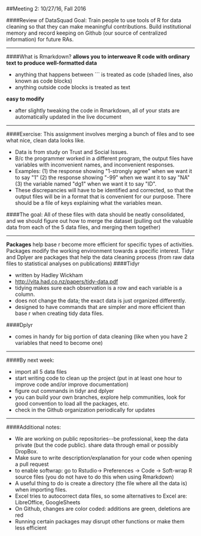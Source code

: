 ##Meeting 2: 10/27/16, Fall 2016

####Review of DataSquad Goal: 
Train people to use tools of R for data cleaning so that they can make meaningful contributions. Build institutional memory and record keeping on Github (our source of centralized information) for future RAs.

----
####What is Rmarkdown? 
**allows you to interweave R code with ordinary text to produce well-formatted data**
* anything that happens between ``` is treated as code (shaded lines, also known as code blocks)
* anything outside code blocks is treated as text

**easy to modify**
* after slightly tweaking the code in Rmarkdown, all of your stats are automatically updated in the live document

----
####Exercise: This assignment involves merging a bunch of files and to see what nice, clean data looks like. 
* Data is from study on Trust and Social Issues. 
* B/c the programmer worked in a different program, the output files have variables with inconvenient names, and inconvenient responses.  
* Examples: (1) the response showing "1-strongly agree" when we want it to say "1" (2) the response showing "-99" when we want it to say "NA" (3) the variable named "dg1" when we want it to say "ID". 
* These discrepancies will have to be identified and corrected, so that the output files will be in a format that is convenient for our purpose. There should be a file of keys explaining what the variables mean. 

####The goal: All of these files with data should be neatly consolidated, and we should figure out how to merge the dataset (pulling out the valuable data from each of the 5 data files, and merging them together)

----
**Packages** help base r become more efficient for specific types of activities. Packages modify the working environment towards a specific interest. Tidyr and Dplyer are packages that help the data cleaning process (from raw data files to statistical analyses on publications)
####Tidyr
* written by Hadley Wickham
* http://vita.had.co.nz/papers/tidy-data.pdf
* tidying makes sure each observation is a row and each variable is a column. 
* does not change the data; the exact data is just organized differently. 
* designed to have commands that are simpler and more efficient than base r when creating tidy data files. 

####Dplyr
* comes in handy for big portion of data cleaning (like when you have 2 variables that need to become one)

----
####By next week: 
* import all 5 data files
* start writing code to clean up the project (put in at least one hour to improve code and/or improve documentation)
* figure out commands in tidyr and dplyer
* you can build your own branches, explore help communities, look for good convention to load all the packages, etc. 
* check in the Github organization periodically for updates

----
####Additional notes: 
* We are working on public repositories--be professional, keep the data private (but the code public). share data through email or possibly DropBox.  
* Make sure to write description/explanation for your code when opening a pull request
* to enable softwrap: go to Rstudio-> Preferences -> Code -> Soft-wrap R source files (you do not have to do this when using Rmarkdown)
* A useful thing to do is create a directory (the file where all the data is) when importing files. 
* Excel tries to autocorrect data files, so some alternatives to Excel are: LibreOffice, GoogleSheets 
* On Github, changes are color coded: additions are green, deletions are red
* Running certain packages may disrupt other functions or make them less efficient 
